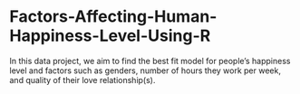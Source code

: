 # Factors-Affecting-Human-Happiness-Level-Using-R
In this data project, we aim to find the best fit model for people’s happiness level and factors such as genders, number of hours they work per week, and quality of their love relationship(s).

